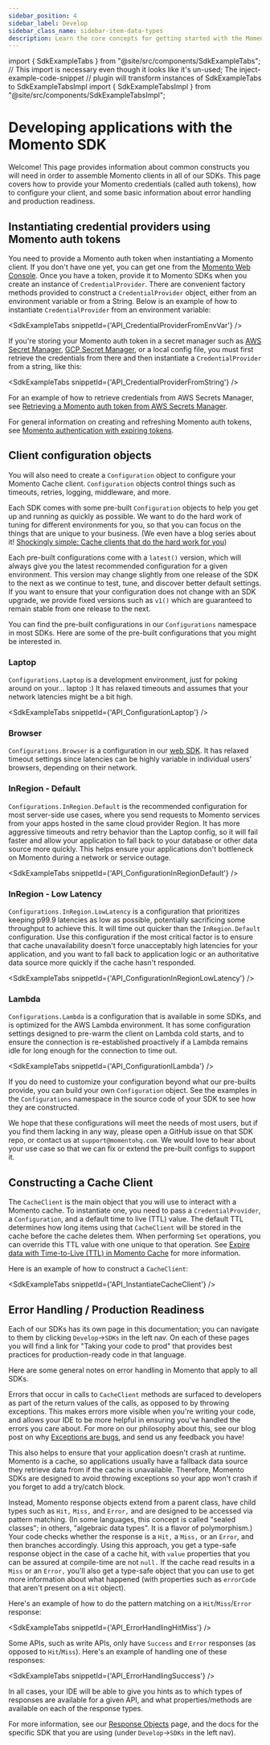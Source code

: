 ```yaml
---
sidebar_position: 4
sidebar_label: Develop
sidebar_class_name: sidebar-item-data-types
description: Learn the core concepts for getting started with the Momento SDKs.
---
```


import { SdkExampleTabs } from "@site/src/components/SdkExampleTabs";
// This import is necessary even though it looks like it's un-used; The inject-example-code-snippet
// plugin will transform instances of SdkExampleTabs to SdkExampleTabsImpl
import { SdkExampleTabsImpl } from "@site/src/components/SdkExampleTabsImpl";

# Developing applications with the Momento SDK

Welcome! This page provides information about common constructs you will need in order to assemble Momento clients in all of our SDKs. This page covers how to provide your Momento credentials (called auth tokens), how to configure your client, and some basic information about error handling and production readiness.

## Instantiating credential providers using Momento auth tokens

You need to provide a Momento auth token when instantiating a Momento client. If you don't have one yet, you can get one from the [Momento Web Console](https://console.gomomento.com/). Once you have a token, provide it to Momento SDKs when you create an instance of `CredentialProvider`. There are convenient factory methods provided to construct a `CredentialProvider` object, either from an environment variable or from a String. Below is an example of how to instantiate `CredentialProvider` from an environment variable:

<SdkExampleTabs snippetId={'API_CredentialProviderFromEnvVar'} />

If you're storing your Momento auth token in a secret manager such as [AWS Secret Manager](https://aws.amazon.com/secrets-manager/), [GCP Secret Manager](https://cloud.google.com/secret-manager), or a local config file, you must first retrieve the credentials from there and then instantiate a `CredentialProvider` from a string, like this:

<SdkExampleTabs snippetId={'API_CredentialProviderFromString'} />

For an example of how to retrieve credentials from AWS Secrets Manager, see [Retrieving a Momento auth token from AWS Secrets Manager](/develop/integrations/aws-secrets-manager).

For general information on creating and refreshing Momento auth tokens, see [Momento authentication with expiring tokens](/develop/guides/working-with-momento-auth-tokens).

## Client configuration objects

You will also need to create a `Configuration` object to configure your Momento Cache client. `Configuration` objects control things such as timeouts, retries, logging, middleware, and more.

Each SDK comes with some pre-built `Configuration` objects to help you get up and running as quickly as possible. We want to do the hard work of tuning for different environments for you, so that you can focus on the things that are unique to your business. (We even have a blog series about it! [Shockingly simple: Cache clients that do the hard work for you](https://www.gomomento.com/blog/shockingly-simple-cache-clients-that-do-the-hard-work-for-you))

Each pre-built configurations come with a `latest()` version, which will always give you the latest recommended configuration for a given environment. This version may change slightly from one release of the SDK to the next as we continue to test, tune, and discover better default settings. If you want to ensure that your configuration does not change with an SDK upgrade, we provide fixed versions such as `v1()` which are guaranteed to remain stable from one release to the next. 

You can find the pre-built configurations in our `Configurations` namespace in most SDKs. Here are some of the pre-built configurations that you might be interested in.

### Laptop

`Configurations.Laptop` is a development environment, just for poking around on your... laptop :) It has relaxed timeouts and assumes that your network latencies might be a bit high.

<SdkExampleTabs snippetId={'API_ConfigurationLaptop'} />

### Browser

`Configurations.Browser` is a configuration in our [web SDK](/develop/sdks/web). It has relaxed timeout settings since latencies can be highly variable in individual users' browsers, depending on their network.

### InRegion - Default

`Configurations.InRegion.Default` is the recommended configuration for most server-side use cases, where you send requests to Momento services from your apps hosted in the same cloud provider Region. It has more aggressive timeouts and retry behavior than the Laptop config, so it will fail faster and allow your application to fall back to your database or other data source more quickly. This helps ensure your applications don't bottleneck on Momento during a network or service outage.

<SdkExampleTabs snippetId={'API_ConfigurationInRegionDefault'} />

### InRegion - Low Latency

`Configurations.InRegion.LowLatency` is a configuration that prioritizes keeping p99.9 latencies as low as possible, potentially sacrificing some throughput to achieve this. It will time out quicker than the `InRegion.Default` configuration. Use this configuration if the most critical factor is to ensure that cache unavailability doesn't force unacceptably high latencies for your application, and you want to fall back to application logic or an authoritative data source more quickly if the cache hasn't responded.

<SdkExampleTabs snippetId={'API_ConfigurationInRegionLowLatency'} />

### Lambda

`Configurations.Lambda` is a configuration that is available in some SDKs, and is optimized for the AWS Lambda environment. It has some configuration settings designed to pre-warm the client on Lambda cold starts, and to ensure the connection is re-established proactively if a Lambda remains idle for long enough for the connection to time out.

<SdkExampleTabs snippetId={'API_ConfigurationILambda'} />

If you do need to customize your configuration beyond what our pre-builts provide, you can build your own `Configuration`
object.  See the examples in the `Configurations` namespace in the source code of your SDK to see how they are constructed.

We hope that these configurations will meet the needs of most users, but if you find them lacking in any way, please
open a GitHub issue on that SDK repo, or contact us at `support@momentohq.com`. We would love to hear about your use case so that we
can fix or extend the pre-built configs to support it.

## Constructing a Cache Client

The `CacheClient` is the main object that you will use to interact with a Momento cache. To instantiate one, you need to pass a `CredentialProvider`, a `Configuration`, and a default time to live (TTL) value. The default TTL determines how long items using that `CacheClient` will be stored in the cache before the cache deletes them. When performing `Set` operations, you can override this TTL value with one unique to that operation. See [Expire data with Time-to-Live (TTL) in Momento Cache](/learn/how-it-works/expire-data-with-ttl) for more information.

Here is an example of how to construct a `CacheClient`:

<SdkExampleTabs snippetId={'API_InstantiateCacheClient'} />

## Error Handling / Production Readiness

Each of our SDKs has its own page in this documentation; you can navigate to them by clicking `Develop`->`SDKs` in the left nav.  On each of these pages you will find a link for "Taking your code to prod" that provides best practices for production-ready code in that language.

Here are some general notes on error handling in Momento that apply to all SDKs.

Errors that occur in calls to `CacheClient` methods are surfaced to developers as part of the return values of the calls, as opposed to by throwing exceptions. This makes errors more visible when you're writing your code, and allows your IDE to be more helpful in ensuring you've handled the errors you care about. For more on our philosophy about this, see our blog post on why [Exceptions are bugs](https://www.gomomento.com/blog/exceptions-are-bugs), and send us any feedback you have!

This also helps to ensure that your application doesn't crash at runtime. Momento is a cache, so applications usually have a fallback data source they retrieve data from if the cache is unavailable. Therefore, Momento SDKs are designed to avoid throwing exceptions so your app won't crash if you forget to add a try/catch block. 

Instead, Momento response objects extend from a parent class, have child types such as `Hit,` `Miss,` and `Error,` and are designed to be accessed via pattern matching. (In some languages, this concept is called "sealed classes"; in others, "algebraic data types". It is a flavor of polymorphism.) Your code checks whether the response is a `Hit,` a `Miss,` or an `Error`, and then branches accordingly. Using this approach, you get a type-safe response object in the case of a cache hit, with `value` properties that you can be assured at compile-time are not `null.` If the cache read results in a `Miss` or an `Error,` you'll also get a type-safe object that you can use to get more information about what happened (with properties such as `errorCode` that aren't present on a `Hit` object).

Here's an example of how to do the pattern matching on a `Hit`/`Miss`/`Error` response:

<SdkExampleTabs snippetId={'API_ErrorHandlingHitMiss'} />

Some APIs, such as write APIs, only have `Success` and `Error` responses (as opposed to `Hit`/`Miss`). Here's an example of handling one of these responses:

<SdkExampleTabs snippetId={'API_ErrorHandlingSuccess'} />

In all cases, your IDE will be able to give you hints as to which types of responses are available for a given API, and what properties/methods are available on each of the response types.

For more information, see our [Response Objects](/develop/api-reference/response-objects) page, and the docs for the specific SDK that you are using (under `Develop`->`SDKs` in the left nav).




